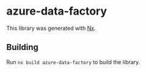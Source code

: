# azure-data-factory

This library was generated with [Nx](https://nx.dev).



## Building

Run `nx build azure-data-factory` to build the library.





